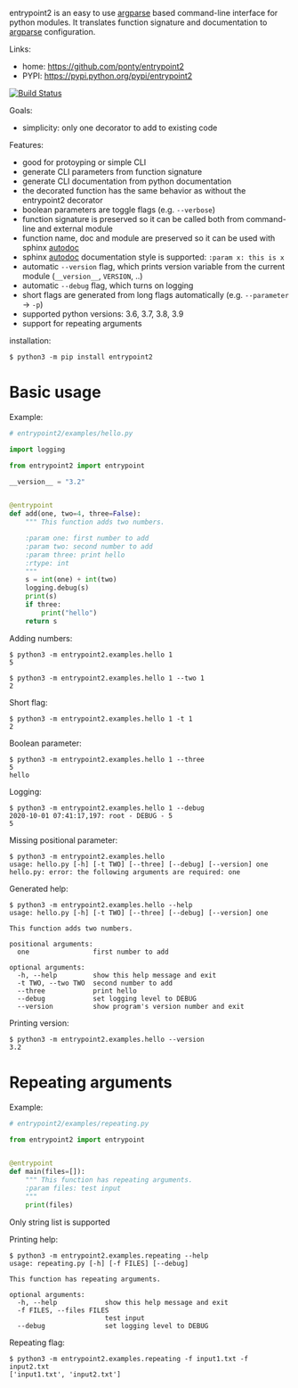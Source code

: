 entrypoint2 is an easy to use [argparse][2] based command-line interface for python modules.
It translates function signature and documentation to [argparse][2] configuration.


Links:

 * home: https://github.com/ponty/entrypoint2
 * PYPI: https://pypi.python.org/pypi/entrypoint2

[![Build Status](https://travis-ci.org/ponty/entrypoint2.svg?branch=master)](https://travis-ci.org/ponty/entrypoint2)

Goals:

 - simplicity: only one decorator to add to existing code

Features:

 - good for protoyping or simple CLI
 - generate CLI parameters from function signature 
 - generate CLI documentation from python documentation 
 - the decorated function has the same behavior as without the entrypoint2 decorator
 - boolean parameters are toggle flags (e.g. ``--verbose``) 
 - function signature is preserved so it can be called both from command-line and external module
 - function name, doc and module are preserved so it can be used with sphinx [autodoc][1]
 - sphinx [autodoc][1] documentation style is supported: ``:param x: this is x``
 - automatic ``--version`` flag, which prints version variable from the current module
   (``__version__``, ``VERSION``, ..) 
 - automatic ``--debug`` flag, which turns on logging 
 - short flags are generated from long flags automatically (e.g. ``--parameter`` -> ``-p``) 
 - supported python versions: 3.6, 3.7, 3.8, 3.9
 - support for repeating arguments

installation:

```console
$ python3 -m pip install entrypoint2
```

Basic usage
============

Example:

```py
# entrypoint2/examples/hello.py

import logging

from entrypoint2 import entrypoint

__version__ = "3.2"


@entrypoint
def add(one, two=4, three=False):
    """ This function adds two numbers.

    :param one: first number to add
    :param two: second number to add
    :param three: print hello
    :rtype: int
    """
    s = int(one) + int(two)
    logging.debug(s)
    print(s)
    if three:
        print("hello")
    return s

```

Adding numbers:
<!-- embedme doc/gen/python3_-m_entrypoint2.examples.hello_1.txt -->

```console
$ python3 -m entrypoint2.examples.hello 1
5
```

<!-- embedme doc/gen/python3_-m_entrypoint2.examples.hello_1_--two_1.txt -->

```console
$ python3 -m entrypoint2.examples.hello 1 --two 1
2
```

Short flag:
<!-- embedme doc/gen/python3_-m_entrypoint2.examples.hello_1_-t_1.txt -->

```console
$ python3 -m entrypoint2.examples.hello 1 -t 1
2
```

Boolean parameter:
<!-- embedme doc/gen/python3_-m_entrypoint2.examples.hello_1_--three.txt -->

```console
$ python3 -m entrypoint2.examples.hello 1 --three
5
hello
```

Logging:
<!-- embedme doc/gen/python3_-m_entrypoint2.examples.hello_1_--debug.txt -->

```console
$ python3 -m entrypoint2.examples.hello 1 --debug
2020-10-01 07:41:17,197: root - DEBUG - 5
5
```

Missing positional parameter:
<!-- embedme doc/gen/python3_-m_entrypoint2.examples.hello.txt -->

```console
$ python3 -m entrypoint2.examples.hello
usage: hello.py [-h] [-t TWO] [--three] [--debug] [--version] one
hello.py: error: the following arguments are required: one
```

Generated help:
<!-- embedme doc/gen/python3_-m_entrypoint2.examples.hello_--help.txt -->

```console
$ python3 -m entrypoint2.examples.hello --help
usage: hello.py [-h] [-t TWO] [--three] [--debug] [--version] one

This function adds two numbers.

positional arguments:
  one                first number to add

optional arguments:
  -h, --help         show this help message and exit
  -t TWO, --two TWO  second number to add
  --three            print hello
  --debug            set logging level to DEBUG
  --version          show program's version number and exit
```

Printing version:
<!-- embedme doc/gen/python3_-m_entrypoint2.examples.hello_--version.txt -->

```console
$ python3 -m entrypoint2.examples.hello --version
3.2
```

Repeating arguments
===================

Example:

```py
# entrypoint2/examples/repeating.py

from entrypoint2 import entrypoint


@entrypoint
def main(files=[]):
    """ This function has repeating arguments.
    :param files: test input
    """
    print(files)

```

Only string list is supported 
  

Printing help:
<!-- embedme doc/gen/python3_-m_entrypoint2.examples.repeating_--help.txt -->

```console
$ python3 -m entrypoint2.examples.repeating --help
usage: repeating.py [-h] [-f FILES] [--debug]

This function has repeating arguments.

optional arguments:
  -h, --help            show this help message and exit
  -f FILES, --files FILES
                        test input
  --debug               set logging level to DEBUG
```

Repeating flag:
<!-- embedme doc/gen/python3_-m_entrypoint2.examples.repeating_-f_input1.txt_-f_input2.txt.txt -->

```console
$ python3 -m entrypoint2.examples.repeating -f input1.txt -f input2.txt
['input1.txt', 'input2.txt']
```


[1]: https://www.sphinx-doc.org/en/master/usage/extensions/autodoc.html
[2]: http://docs.python.org/dev/library/argparse.html


